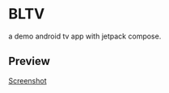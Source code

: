 # BLTV

a demo android tv app with jetpack compose.

## Preview

[Screenshot](/screenshot/SCREENSHOT.md)  